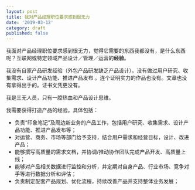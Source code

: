 ```yaml
---
layout: post
title: 我对产品经理职位要求感到很无力
date: '2019-03-12'
category: draft
published: false
---
```


我面对产品经理职位要求感到很无力，觉得它需要的东西我都没有，是什么东西呢？互联网或特定领域产品设计／管理／运营的**经验**。

我没有自家产品研发经验（外包产品研发缺乏产品设计）。没有做过用户研究、收集需求、设计产品功能、推进产品发布
。连个证明实力的作品也没有。文章也没有拿得出手的。证书文凭更没有。

我是三无人员，只有一腔热血和产品设计思维。

我需要获得打造产品的经验。具体包括：

* 负责“印象笔记”及周边新业务的产品工作，包括用户研究、收集需求、设计产品功能、推进产品发布等；
* 对运营、商务、市场等部门给予支持，结合用户需求和经营目标，设计、改进产品；
* 能够撰写高质量的需求文档，并协调/推动协作团队完成产品开发、高质量上线；
* 能够对产品相关数据进行监控和分析，并定期对自身产品、行业市场、竞争对手等进行数据分析和评估；
* 负责制定配套产品规划、优化流程，持续改善产品并支持整体业务发展；

